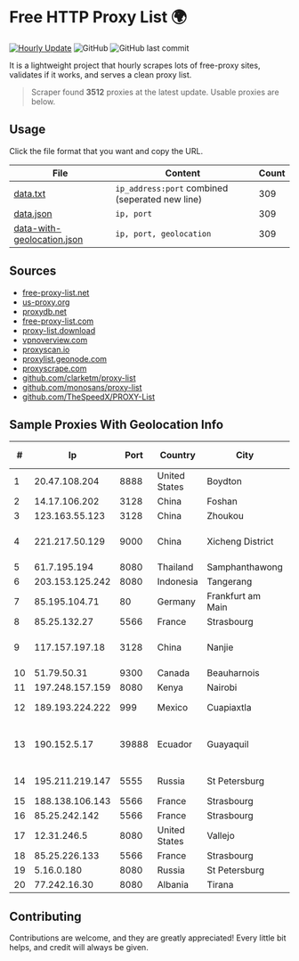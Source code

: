 
# Free HTTP Proxy List 🌍

[![Hourly Update](https://github.com/mertguvencli/http-proxy-list/actions/workflows/main.yml/badge.svg?branch=main)](https://github.com/mertguvencli/http-proxy-list/actions/workflows/main.yml)
![GitHub](https://img.shields.io/github/license/mertguvencli/http-proxy-list)
![GitHub last commit](https://img.shields.io/github/last-commit/mertguvencli/http-proxy-list)

It is a lightweight project that hourly scrapes lots of free-proxy sites, validates if it works, and serves a clean proxy list.


> Scraper found **3512** proxies at the latest update. Usable proxies are below.

## Usage

Click the file format that you want and copy the URL.


|File|Content|Count|
|----|-------|-----|
|[data.txt](https://raw.githubusercontent.com/mertguvencli/http-proxy-list/main/proxy-list/data.txt)|`ip_address:port` combined (seperated new line)|309|
|[data.json](https://raw.githubusercontent.com/mertguvencli/http-proxy-list/main/proxy-list/data.json)|`ip, port`|309|
|[data-with-geolocation.json](https://raw.githubusercontent.com/mertguvencli/http-proxy-list/main/proxy-list/data-with-geolocation.json)|`ip, port, geolocation`|309|

## Sources

* [free-proxy-list.net](https://free-proxy-list.net)
* [us-proxy.org](https://www.us-proxy.org)
* [proxydb.net](http://proxydb.net)
* [free-proxy-list.com](https://free-proxy-list.com/?page=&port=&type%5B%5D=http&type%5B%5D=https&up_time=0&search=Search)
* [proxy-list.download](https://www.proxy-list.download/HTTP)
* [vpnoverview.com](https://vpnoverview.com/privacy/anonymous-browsing/free-proxy-servers)
* [proxyscan.io](https://www.proxyscan.io)
* [proxylist.geonode.com](https://proxylist.geonode.com/api/proxy-list?limit=300&page=1&sort_by=lastChecked&sort_type=desc&protocols=http,https)
* [proxyscrape.com](https://api.proxyscrape.com/v2/?request=displayproxies&protocol=http&timeout=10000&country=all&ssl=all&anonymity=all)
* [github.com/clarketm/proxy-list](https://raw.githubusercontent.com/clarketm/proxy-list/master/proxy-list-raw.txt)
* [github.com/monosans/proxy-list](https://raw.githubusercontent.com/monosans/proxy-list/main/proxies/http.txt)
* [github.com/TheSpeedX/PROXY-List](https://raw.githubusercontent.com/TheSpeedX/PROXY-List/master/http.txt)


## Sample Proxies With Geolocation Info

|#|Ip|Port|Country|City|Internet Service Provider|
|-|--|----|-------|----|-------------------------|
|1|20.47.108.204|8888|United States|Boydton|Microsoft Corporation|
|2|14.17.106.202|3128|China|Foshan|Chinanet|
|3|123.163.55.123|3128|China|Zhoukou|Chinanet|
|4|221.217.50.129|9000|China|Xicheng District|China Unicom Beijing Province Network|
|5|61.7.195.194|8080|Thailand|Samphanthawong|CAT-ISP|
|6|203.153.125.242|8080|Indonesia|Tangerang|GMNUSANTARA|
|7|85.195.104.71|80|Germany|Frankfurt am Main|Host Europe GmbH|
|8|85.25.132.27|5566|France|Strasbourg|Host Europe GmbH|
|9|117.157.197.18|3128|China|Nanjie|China Mobile communications corporation|
|10|51.79.50.31|9300|Canada|Beauharnois|OVH SAS|
|11|197.248.157.159|8080|Kenya|Nairobi|Safaricom Limited|
|12|189.193.224.222|999|Mexico|Cuapiaxtla|Mega Cable, S.A. de C.V.|
|13|190.152.5.17|39888|Ecuador|Guayaquil|Corporacion Nacional De Telecomunicaciones - CNT EP|
|14|195.211.219.147|5555|Russia|St Petersburg|OOO "Sestroretskoe Cable Television"|
|15|188.138.106.143|5566|France|Strasbourg|Host Europe GmbH|
|16|85.25.242.142|5566|France|Strasbourg|Host Europe GmbH|
|17|12.31.246.5|8080|United States|Vallejo|AT&T Services, Inc.|
|18|85.25.226.133|5566|France|Strasbourg|Host Europe GmbH|
|19|5.16.0.180|8080|Russia|St Petersburg|Enforta-MSK|
|20|77.242.16.30|8080|Albania|Tirana|Abissnet ISP|



## Contributing

Contributions are welcome, and they are greatly appreciated! Every
little bit helps, and credit will always be given.

